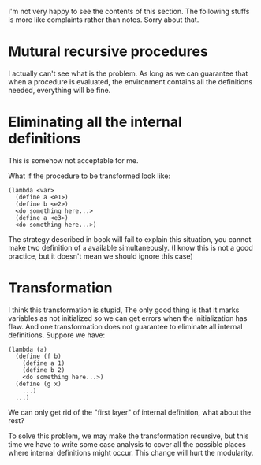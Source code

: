 I'm not very happy to see the contents of this section.
The following stuffs is more like complaints rather than notes.
Sorry about that.

# Mutural recursive procedures

I actually can't see what is the problem.
As long as we can guarantee that when a procedure is
evaluated, the environment contains all the definitions
needed, everything will be fine.

# Eliminating all the internal definitions

This is somehow not acceptable for me.

What if the procedure to be transformed look like:

    (lambda <var>
      (define a <e1>)
      (define b <e2>)
      <do something here...>
      (define a <e3>)
      <do something here...>)

The strategy described in book will fail to explain this situation,
you cannot make two definition of `a` available simultaneously.
(I know this is not a good practice,
but it doesn't mean we should ignore this case)

# Transformation

I think this transformation is stupid,
The only good thing is that it marks variables
as not initialized so we can get errors when
the initialization has flaw.
And one transformation does not guarantee to eliminate all
internal definitions.
Suppore we have:

    (lambda (a)
      (define (f b)
        (define a 1)
        (define b 2)
        <do something here...>)
      (define (g x)
        ...)
      ...)

We can only get rid of the "first layer" of internal definition,
what about the rest?

To solve this problem, we may make the transformation recursive,
but this time we have to write some case analysis to cover
all the possible places where internal definitions might occur.
This change will hurt the modularity.

